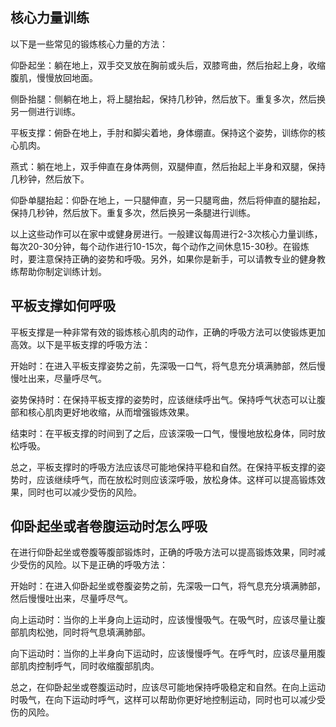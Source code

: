 ## 核心力量训练

以下是一些常见的锻炼核心力量的方法：

仰卧起坐：躺在地上，双手交叉放在胸前或头后，双膝弯曲，然后抬起上身，收缩腹肌，慢慢放回地面。

侧卧抬腿：侧躺在地上，将上腿抬起，保持几秒钟，然后放下。重复多次，然后换另一侧进行训练。

平板支撑：俯卧在地上，手肘和脚尖着地，身体绷直。保持这个姿势，训练你的核心肌肉。

燕式：躺在地上，双手伸直在身体两侧，双腿伸直，然后抬起上半身和双腿，保持几秒钟，然后放下。

仰卧单腿抬起：仰卧在地上，一只腿伸直，另一只腿弯曲，然后将伸直的腿抬起，保持几秒钟，然后放下。重复多次，然后换另一条腿进行训练。

以上这些动作可以在家中或健身房进行。一般建议每周进行2-3次核心力量训练，每次20-30分钟，每个动作进行10-15次，每个动作之间休息15-30秒。在锻炼时，要注意保持正确的姿势和呼吸。另外，如果你是新手，可以请教专业的健身教练帮助你制定训练计划。

## 平板支撑如何呼吸

平板支撑是一种非常有效的锻炼核心肌肉的动作，正确的呼吸方法可以使锻炼更加高效。以下是平板支撑的呼吸方法：

开始时：在进入平板支撑姿势之前，先深吸一口气，将气息充分填满肺部，然后慢慢吐出来，尽量呼尽气。

姿势保持时：在保持平板支撑的姿势时，应该继续呼出气。保持呼气状态可以让腹部和核心肌肉更好地收缩，从而增强锻炼效果。

结束时：在平板支撑的时间到了之后，应该深吸一口气，慢慢地放松身体，同时放松呼吸。

总之，平板支撑时的呼吸方法应该尽可能地保持平稳和自然。在保持平板支撑的姿势时，应该继续呼气，而在放松时则应该深呼吸，放松身体。这样可以提高锻炼效果，同时也可以减少受伤的风险。

## 仰卧起坐或者卷腹运动时怎么呼吸

在进行仰卧起坐或卷腹等腹部锻炼时，正确的呼吸方法可以提高锻炼效果，同时减少受伤的风险。以下是正确的呼吸方法：

开始时：在进入仰卧起坐或卷腹姿势之前，先深吸一口气，将气息充分填满肺部，然后慢慢吐出来，尽量呼尽气。

向上运动时：当你的上半身向上运动时，应该慢慢吸气。在吸气时，应该尽量让腹部肌肉松弛，同时将气息填满肺部。

向下运动时：当你的上半身向下运动时，应该慢慢呼气。在呼气时，应该尽量用腹部肌肉控制呼气，同时收缩腹部肌肉。

总之，在仰卧起坐或卷腹运动时，应该尽可能地保持呼吸稳定和自然。在向上运动时吸气，在向下运动时呼气，这样可以帮助你更好地控制运动，同时也可以减少受伤的风险。
